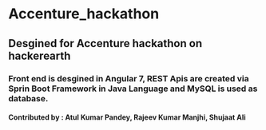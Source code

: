 # Accenture_hackathon

## Desgined for Accenture hackathon on hackerearth

### Front end is desgined in Angular 7, REST Apis are created via Sprin Boot Framework in Java Language and MySQL is used as database.

#### Contributed by : Atul Kumar Pandey, Rajeev Kumar Manjhi, Shujaat Ali
